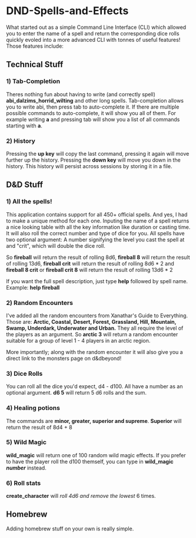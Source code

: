 # DND-Spells-and-Effects
What started out as a simple Command Line Interface (CLI) which allowed you to enter the name of a spell and return the corresponding
dice rolls quickly evoled into a more advanced CLI with tonnes of useful features! 
Those features include:
## Technical Stuff
### 1) Tab-Completion
Theres nothing fun about having to write (and correctly spell) **abi_dalzims_horrid_wilting** and other long spells. Tab-completion allows
you to write abi, then press tab to auto-complete it. If there are multiple possible commands to auto-complete, 
it will show you all of them. For example writing **a** and pressing tab will show you a list of all commands starting with **a**.
### 2) History
Pressing the **up key** will copy the last command, pressing it again will move further up the history. Pressing the **down key** will 
move you down in the history. This history will persist across sessions by storing it in a file.
## D&D Stuff
### 1) All the spells! 
This application contains support for all 450+ official spells. And yes, I had to make a unique method for each one. Inputing the name of a spell 
returns a nice looking table with all the key information like duration or casting time. It will also roll the correct number and type
of dice for you. All spells have two optional argument: A number signifying the level you cast the spell at and "crit", which will double
the dice roll. 

So **fireball** will return the result of rolling 8d6, **fireball 8** will return the result of rolling 13d6, **fireball crit** will return
the result of rolling 8d6 * 2 and **fireball 8 crit** or **fireball crit 8** will return the result of rolling 13d6 * 2

If you want the full spell description, just type **help** followed by spell name. Example: **help fireball**
### 2) Random Encounters
I've added all the random encounters from Xanathar's Guide to Everything. Those are: **Arctic, Coastal, Desert, Forest, Grassland, Hill,
Mountain, Swamp, Underdark, Underwater and Urban.** They all require the level of the players as an argument. So **arctic 3** will
return a random encounter suitable for a group of level 1 - 4 players in an arctic region. 

More importantly; along with the random encounter it will also give you a direct link to the monsters page on d&dbeyond!
### 3) Dice Rolls
You can roll all the dice you'd expect, d4 - d100. All have a number as an optional argument. **d6 5** will return 5 d6 rolls and the sum.
### 4) Healing potions
The commands are **minor, greater, superior and supreme**. **Superior** will return the result of 8d4 + 8
### 5) Wild Magic
**wild_magic** will return one of 100 random wild magic effects. If you prefer to have the player roll the d100 themself, you can type in
**wild_magic _number_** instead.
### 6) Roll stats
**create_character** will _roll 4d6 and remove the lowest_ 6 times.
## Homebrew
Adding homebrew stuff on your own is really simple. 
